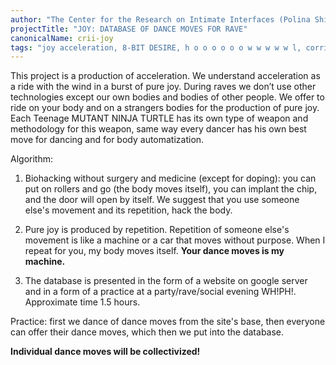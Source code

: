 ```yaml
---
author: "The Center for the Research on Intimate Interfaces (Polina Shilkinite, Sasha Pistoletova, Jozhi Stolet)"
projectTitle: "JOY: DATABASE OF DANCE MOVES FOR RAVE"
canonicalName: crii-joy
tags: "joy acceleration, 8-BIT DESIRE, h o o o o o o w w w w w l, corridor anomalies, outsourcing, all to all, yesterday's unalienated celebration, collection, dispersed collectivity, social choreography, political dancefloor"
---
```

This project is a production of acceleration. We understand acceleration as a ride with the wind in a burst of pure joy. During raves we don’t use other technologies except our own bodies and bodies of other people. We offer to ride on your body and on a strangers bodies for the production of pure joy. Each Teenage MUTANT NINJA TURTLE has its own type of weapon and methodology for this weapon, same way every dancer has his own best move for dancing and for body automatization.

Algorithm:

1. Biohacking without surgery and medicine (except for doping): you can put on rollers and go (the body moves itself), you can implant the chip, and the door will open by itself. We suggest that you use someone else's movement and its repetition, hack the body.

2. Pure joy is produced by repetition. Repetition of someone else's movement is like a machine or a car that moves without purpose. When I repeat for you, my body moves itself. **Your dance moves is my machine.**

3. The database is presented in the form of a website on google server and in a form of a practice at a party/rave/social evening WH!PH!. Approximate time 1.5 hours.

Practice: first we dance of dance moves from the site's base, then everyone can offer their dance moves, which then we put into the database.

**Individual dance moves will be collectivized!**
